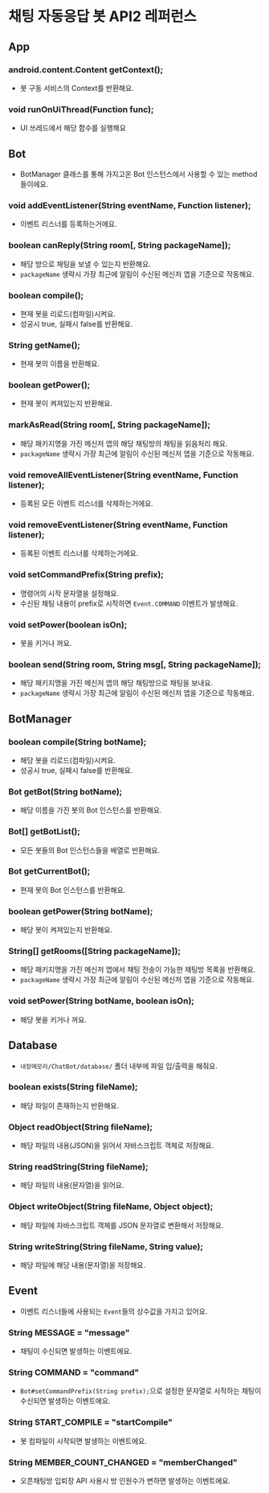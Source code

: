 # 채팅 자동응답 봇 API2 레퍼런스

## App
### android.content.Content getContext();
* 봇 구동 서비스의 Context를 반환해요.
### void runOnUiThread(Function func);
* UI 쓰레드에서 해당 함수를 실행해요

## Bot
* BotManager 클래스를 통해 가지고온 Bot 인스턴스에서 사용할 수 있는 method들이에요.
### void addEventListener(String eventName, Function listener);
* 이벤트 리스너를 등록하는거에요.
### boolean canReply(String room\[, String packageName\]);
* 해당 방으로 채팅을 보낼 수 있는지 반환해요.
* `packageName` 생략시 가장 최근에 알림이 수신된 메신저 앱을 기준으로 작동해요.
### boolean compile();
* 현재 봇을 리로드(컴파일)시켜요.
* 성공시 true, 실패시 false를 반환해요.
### String getName();
* 현재 봇의 이름을 반환해요.
### boolean getPower();
* 현재 봇이 켜져있는지 반환해요.
### markAsRead(String room\[, String packageName\]);
* 해당 패키지명을 가진 메신저 앱의 해당 채팅방의 채팅을 읽음처리 해요.
* `packageName` 생략시 가장 최근에 알림이 수신된 메신저 앱을 기준으로 작동해요.
### void removeAllEventListener(String eventName, Function listener);
* 등록된 모든 이벤트 리스너를 삭제하는거에요.
### void removeEventListener(String eventName, Function listener);
* 등록된 이벤트 리스너를 삭제하는거에요.
### void setCommandPrefix(String prefix);
* 명령어의 시작 문자열을 설정해요.
* 수신된 채팅 내용이 prefix로 시작하면 `Event.COMMAND` 이벤트가 발생해요.
### void setPower(boolean isOn);
* 봇을 키거나 꺼요.
### boolean send(String room, String msg\[, String packageName\]);
* 해당 패키지명을 가진 메신저 앱의 해당 채팅방으로 채팅을 보내요.
* `packageName` 생략시 가장 최근에 알림이 수신된 메신저 앱을 기준으로 작동해요.

## BotManager
### boolean compile(String botName);
* 해당 봇을 리로드(컴파일)시켜요.
* 성공시 true, 실패시 false를 반환해요.
### Bot getBot(String botName);
* 해당 이름을 가진 봇의 Bot 인스턴스를 반환해요.
### Bot[] getBotList();
* 모든 봇들의 Bot 인스턴스들을 배열로 반환해요.
### Bot getCurrentBot();
* 현재 봇의 Bot 인스턴스를 반환해요.
### boolean getPower(String botName);
* 해당 봇이 켜져있는지 반환해요.
### String[] getRooms(\[String packageName\]);
* 해당 패키지명을 가진 메신저 앱에서 채팅 전송이 가능한 채팅방 목록을 반환해요.
* `packageName` 생략시 가장 최근에 알림이 수신된 메신저 앱을 기준으로 작동해요.
### void setPower(String botName, boolean isOn);
* 해당 봇을 키거나 꺼요.

## Database
* `내장메모리/ChatBot/database/` 폴더 내부에 파일 입/출력을 해줘요.
### boolean exists(String fileName);
* 해당 파일이 존재하는지 반환해요.
### Object readObject(String fileName);
* 해당 파일의 내용(JSON)을 읽어서 자바스크립트 객체로 저장해요.
### String readString(String fileName);
* 해당 파일의 내용(문자열)을 읽어요.
### Object writeObject(String fileName, Object object);
* 해당 파일에 자바스크립트 객체를 JSON 문자열로 변환해서 저장해요.
### String writeString(String fileName, String value);
* 해당 파일에 해당 내용(문자열)을 저장해요.

## Event
* 이벤트 리스너들에 사용되는 `Event`들의 상수값을 가지고 있어요.
### String MESSAGE = "message"
* 채팅이 수신되면 발생하는 이벤트에요.
### String COMMAND = "command"
* `Bot#setCommandPrefix(String prefix);`으로 설정한 문자열로 시작하는 채팅이 수신되면 발생하는 이벤트에요.
### String START_COMPILE = "startCompile"
* 봇 컴파일이 시작되면 발생하는 이벤트에요.
### String MEMBER_COUNT_CHANGED = "memberChanged"
* 오픈채팅방 입퇴장 API 사용시 방 인원수가 변하면 발생하는 이벤트에요.
